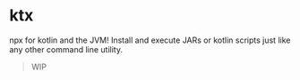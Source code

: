 # ktx

npx for kotlin and the JVM!
Install and execute JARs or kotlin scripts just like any other command line utility.
> WIP
